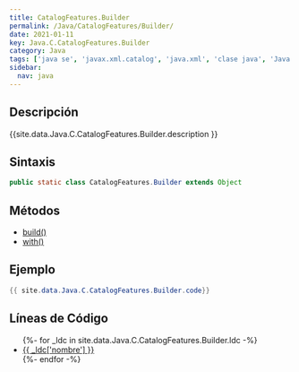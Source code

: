 ```yaml
---
title: CatalogFeatures.Builder
permalink: /Java/CatalogFeatures/Builder/
date: 2021-01-11
key: Java.C.CatalogFeatures.Builder
category: Java
tags: ['java se', 'javax.xml.catalog', 'java.xml', 'clase java', 'Java 1.0']
sidebar: 
  nav: java
---
```


## Descripción
{{site.data.Java.C.CatalogFeatures.Builder.description }}

## Sintaxis
~~~java
public static class CatalogFeatures.Builder extends Object
~~~

## Métodos
* [build()](/Java/CatalogFeatures/Builder/build)
* [with()](/Java/CatalogFeatures/Builder/with)

## Ejemplo
~~~java
{{ site.data.Java.C.CatalogFeatures.Builder.code}}
~~~

## Líneas de Código
<ul>
{%- for _ldc in site.data.Java.C.CatalogFeatures.Builder.ldc -%}
   <li>
       <a href="{{_ldc['url'] }}">{{ _ldc['nombre'] }}</a>
   </li>
{%- endfor -%}
</ul>
